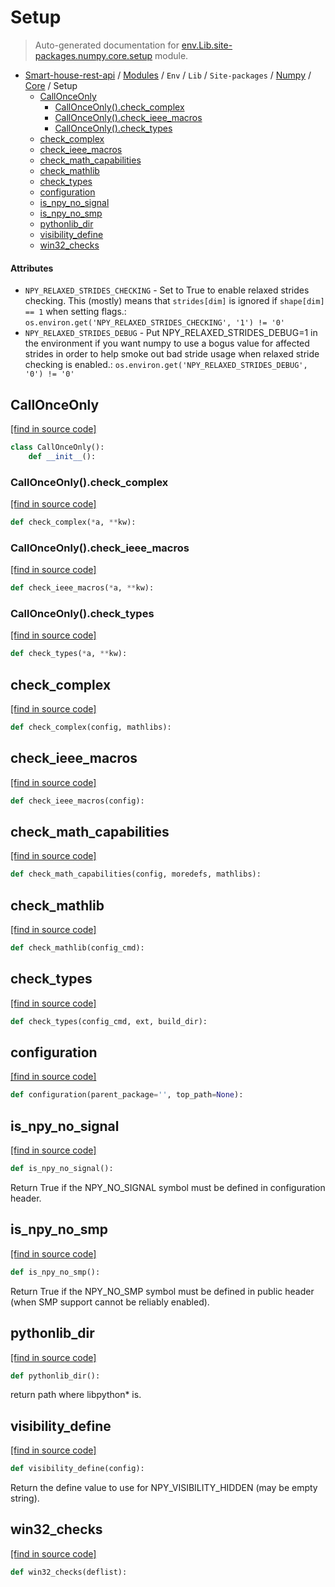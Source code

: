 # Setup

> Auto-generated documentation for [env.Lib.site-packages.numpy.core.setup](..\..\..\..\..\..\env\Lib\site-packages\numpy\core\setup.py) module.

- [Smart-house-rest-api](..\..\..\..\..\README.md#description) / [Modules](..\..\..\..\..\MODULES.md#smart-house-rest-api-modules) / `Env` / `Lib` / `Site-packages` / [Numpy](..\index.md#numpy) / [Core](index.md#core) / Setup
    - [CallOnceOnly](#callonceonly)
        - [CallOnceOnly().check_complex](#callonceonlycheck_complex)
        - [CallOnceOnly().check_ieee_macros](#callonceonlycheck_ieee_macros)
        - [CallOnceOnly().check_types](#callonceonlycheck_types)
    - [check_complex](#check_complex)
    - [check_ieee_macros](#check_ieee_macros)
    - [check_math_capabilities](#check_math_capabilities)
    - [check_mathlib](#check_mathlib)
    - [check_types](#check_types)
    - [configuration](#configuration)
    - [is_npy_no_signal](#is_npy_no_signal)
    - [is_npy_no_smp](#is_npy_no_smp)
    - [pythonlib_dir](#pythonlib_dir)
    - [visibility_define](#visibility_define)
    - [win32_checks](#win32_checks)

#### Attributes

- `NPY_RELAXED_STRIDES_CHECKING` - Set to True to enable relaxed strides checking. This (mostly) means
  that `strides[dim]` is ignored if `shape[dim] == 1` when setting flags.: `os.environ.get('NPY_RELAXED_STRIDES_CHECKING', '1') != '0'`
- `NPY_RELAXED_STRIDES_DEBUG` - Put NPY_RELAXED_STRIDES_DEBUG=1 in the environment if you want numpy to use a
  bogus value for affected strides in order to help smoke out bad stride usage
  when relaxed stride checking is enabled.: `os.environ.get('NPY_RELAXED_STRIDES_DEBUG', '0') != '0'`

## CallOnceOnly

[[find in source code]](..\..\..\..\..\..\env\Lib\site-packages\numpy\core\setup.py#L39)

```python
class CallOnceOnly():
    def __init__():
```

### CallOnceOnly().check_complex

[[find in source code]](..\..\..\..\..\..\env\Lib\site-packages\numpy\core\setup.py#L61)

```python
def check_complex(*a, **kw):
```

### CallOnceOnly().check_ieee_macros

[[find in source code]](..\..\..\..\..\..\env\Lib\site-packages\numpy\core\setup.py#L53)

```python
def check_ieee_macros(*a, **kw):
```

### CallOnceOnly().check_types

[[find in source code]](..\..\..\..\..\..\env\Lib\site-packages\numpy\core\setup.py#L45)

```python
def check_types(*a, **kw):
```

## check_complex

[[find in source code]](..\..\..\..\..\..\env\Lib\site-packages\numpy\core\setup.py#L188)

```python
def check_complex(config, mathlibs):
```

## check_ieee_macros

[[find in source code]](..\..\..\..\..\..\env\Lib\site-packages\numpy\core\setup.py#L229)

```python
def check_ieee_macros(config):
```

## check_math_capabilities

[[find in source code]](..\..\..\..\..\..\env\Lib\site-packages\numpy\core\setup.py#L108)

```python
def check_math_capabilities(config, moredefs, mathlibs):
```

## check_mathlib

[[find in source code]](..\..\..\..\..\..\env\Lib\site-packages\numpy\core\setup.py#L367)

```python
def check_mathlib(config_cmd):
```

## check_types

[[find in source code]](..\..\..\..\..\..\env\Lib\site-packages\numpy\core\setup.py#L266)

```python
def check_types(config_cmd, ext, build_dir):
```

## configuration

[[find in source code]](..\..\..\..\..\..\env\Lib\site-packages\numpy\core\setup.py#L393)

```python
def configuration(parent_package='', top_path=None):
```

## is_npy_no_signal

[[find in source code]](..\..\..\..\..\..\env\Lib\site-packages\numpy\core\setup.py#L76)

```python
def is_npy_no_signal():
```

Return True if the NPY_NO_SIGNAL symbol must be defined in configuration
header.

## is_npy_no_smp

[[find in source code]](..\..\..\..\..\..\env\Lib\site-packages\numpy\core\setup.py#L81)

```python
def is_npy_no_smp():
```

Return True if the NPY_NO_SMP symbol must be defined in public
header (when SMP support cannot be reliably enabled).

## pythonlib_dir

[[find in source code]](..\..\..\..\..\..\env\Lib\site-packages\numpy\core\setup.py#L69)

```python
def pythonlib_dir():
```

return path where libpython* is.

## visibility_define

[[find in source code]](..\..\..\..\..\..\env\Lib\site-packages\numpy\core\setup.py#L384)

```python
def visibility_define(config):
```

Return the define value to use for NPY_VISIBILITY_HIDDEN (may be empty
string).

## win32_checks

[[find in source code]](..\..\..\..\..\..\env\Lib\site-packages\numpy\core\setup.py#L92)

```python
def win32_checks(deflist):
```
